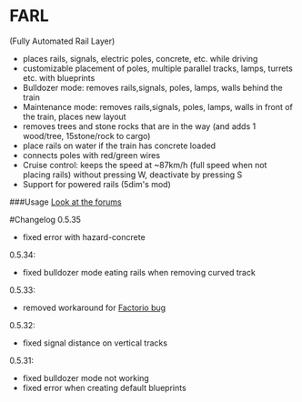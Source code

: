 # FARL
(Fully Automated Rail Layer)

- places rails, signals, electric poles, concrete, etc. while driving
- customizable placement of poles, multiple parallel tracks, lamps, turrets etc. with blueprints
- Bulldozer mode: removes rails,signals, poles, lamps, walls behind the train
- Maintenance mode: removes rails,signals, poles, lamps, walls in front of the train, places new layout
- removes trees and stone rocks that are in the way (and adds 1 wood/tree, 15stone/rock to cargo)
- place rails on water if the train has concrete loaded
- connects poles with red/green wires
- Cruise control: keeps the speed at ~87km/h (full speed when not placing rails) without pressing W, deactivate by pressing S
- Support for powered rails (5dim's mod)

###Usage
[Look at the forums](https://forums.factorio.com/viewforum.php?f=61)

#Changelog
0.5.35

 - fixed error with hazard-concrete

0.5.34:

- fixed bulldozer mode eating rails when removing curved track

0.5.33:
 
-  removed workaround for [Factorio bug](https://forums.factorio.com/viewtopic.php?f=11&t=27188)

0.5.32:

 - fixed signal distance on vertical tracks

0.5.31:

- fixed bulldozer mode not working
- fixed error when creating default blueprints